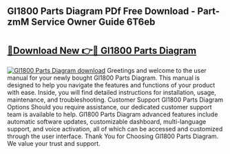 ## Gl1800 Parts Diagram PDf Free Download - Part-zmM Service Owner Guide 6T6eb

# <h2><a href="http://dftcsl.blite.top/?on=Gl1800+Parts+Diagram">🔗Download New 👉🔴 Gl1800 Parts Diagram</a></h2>

[![Gl1800 Parts Diagram download](https://i.imgur.com/lujVjoI.png)](http://dftcsl.blite.top/?on=Gl1800+Parts+Diagram)
Greetings and welcome to the user manual for your newly bought Gl1800 Parts Diagram. This manual is designed to help you navigate the features and functions of your product with ease. Inside, you will find detailed instructions for installation, usage, maintenance, and troubleshooting. Customer Support Gl1800 Parts Diagram Options Should you require assistance, our dedicated customer support team is available to help. Gl1800 Parts Diagram advanced features include automatic software updates, customizable dashboard, multi-language support, and voice activation, all of which can be accessed and customized through the user interface. Thank You for Choosing Gl1800 Parts Diagram. We value your trust and support.
